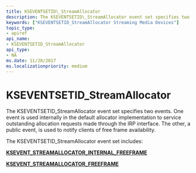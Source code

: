 ```yaml
---
title: KSEVENTSETID\_StreamAllocator
description: The KSEVENTSETID\_StreamAllocator event set specifies two events.
keywords: ["KSEVENTSETID_StreamAllocator Streaming Media Devices"]
topic_type:
- apiref
api_name:
- KSEVENTSETID_StreamAllocator
api_type:
- NA
ms.date: 11/28/2017
ms.localizationpriority: medium
---
```


# KSEVENTSETID\_StreamAllocator


The KSEVENTSETID\_StreamAllocator event set specifies two events. One event is used internally in the default allocator implementation to service outstanding allocation requests made through the IRP interface. The other, a public event, is used to notify clients of free frame availability.

The KSEVENTSETID\_StreamAllocator event set includes:

[**KSEVENT\_STREAMALLOCATOR\_INTERNAL\_FREEFRAME**](ksevent-streamallocator-internal-freeframe.md)

[**KSEVENT\_STREAMALLOCATOR\_FREEFRAME**](ksevent-streamallocator-freeframe.md)

 

 





